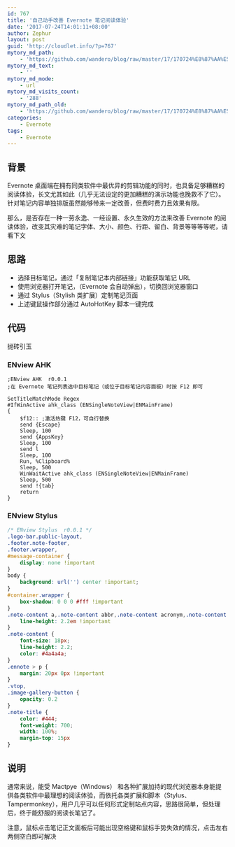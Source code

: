 ```yaml
---
id: 767
title: '自己动手改善 Evernote 笔记阅读体验'
date: '2017-07-24T14:01:11+08:00'
author: Zephur
layout: post
guid: 'http://cloudlet.info/?p=767'
mytory_md_path:
    - 'https://github.com/wandero/blog/raw/master/17/170724%E8%87%AA%E5%B7%B1%E5%8A%A8%E6%89%8B%E6%94%B9%E5%96%84%20Evernote%20%E7%AC%94%E8%AE%B0%E9%98%85%E8%AF%BB%E4%BD%93%E9%AA%8C.md'
mytory_md_text:
    - ''
mytory_md_mode:
    - url
mytory_md_visits_count:
    - '288'
mytory_md_path_old:
    - 'https://github.com/wandero/blog/raw/master/17/170724%E8%87%AA%E5%B7%B1%E5%8A%A8%E6%89%8B%E6%94%B9%E5%96%84%20Evernote%20%E7%AC%94%E8%AE%B0%E9%98%85%E8%AF%BB%E4%BD%93%E9%AA%8C.md'
categories:
    - Evernote
tags:
    - Evernote
---
```


## 背景

Evernote 桌面端在拥有同类软件中最优异的剪辑功能的同时，也具备足够糟糕的阅读体验，长文尤其如此（几乎无法设定的更加糟糕的演示功能也挽救不了它）。针对笔记内容单独排版虽然能够带来一定改善，但费时费力且效果有限。

那么，是否存在一种一劳永逸、一经设置、永久生效的方法来改善 Evernote 的阅读体验，改变其灾难的笔记字体、大小、颜色、行距、留白、背景等等等等呢，请看下文

<!-- more -->

## 思路

- 选择目标笔记，通过「复制笔记本内部链接」功能获取笔记 URL
- 使用浏览器打开笔记，（Evernote 会自动弹出），切换回浏览器窗口
- 通过 Stylus（Stylish 类扩展）定制笔记页面
- 上述键鼠操作部分通过 AutoHotKey 脚本一键完成

## 代码

抛砖引玉

### ENview AHK

```ahk
;ENview AHK  r0.0.1
;在 Evernote 笔记列表选中目标笔记（或位于目标笔记内容面板）时按 F12 即可

SetTitleMatchMode Regex
#IfWinActive ahk_class (ENSingleNoteView|ENMainFrame)
{
    $f12:: ;激活热键 F12，可自行替换
    send {Escape}
    Sleep, 100
    send {AppsKey}
    Sleep, 100
    send l
    Sleep, 100
    Run, %Clipboard%
    Sleep, 500
    WinWaitActive ahk_class (ENSingleNoteView|ENMainFrame)
    Sleep, 500
    send !{tab}
    return
}
```

### ENview Stylus

```css
/* ENview Stylus  r0.0.1 */
.logo-bar.public-layout,
.footer.note-footer,
.footer.wrapper,
#message-container {
    display: none !important
}
body {
    background: url('') center !important;
}
#container.wrapper {
    box-shadow: 0 0 0 #fff !important
}
.note-content a,.note-content abbr,.note-content acronym,.note-content address,.note-content area,.note-content b,.note-content bdo,.note-content big,.note-content blockquote,.note-content caption,.note-content center,.note-content cite,.note-content code,.note-content col,.note-content colgroup,.note-content dd,.note-content del,.note-content dfn,.note-content div,.note-content dl,.note-content dt,.note-content em,.note-content font,.note-content h3,.note-content h4,.note-content h5,.note-content h6,.note-content hr,.note-content i,.note-content ins,.note-content kbd,.note-content li,.note-content map,.note-content ol,.note-content p,.note-content pre,.note-content q,.note-content s,.note-content samp,.note-content small,.note-content span,.note-content strike,.note-content strong,.note-content sub,.note-content sup,.note-content table,.note-content tbody,.note-content td,.note-content tfoot,.note-content th,.note-content thead,.note-content tr,.note-content tt,.note-content u,.note-content ul {
    line-height: 2.2em !important
}
.note-content {
    font-size: 18px;
    line-height: 2.2;
    color: #4a4a4a;
}
.ennote > p {
    margin: 20px 0px !important
}
.vtop,
.image-gallery-button {
    opacity: 0.2
}
.note-title {
    color: #444;
    font-weight: 700;
    width: 100%;
    margin-top: 15px
}
```

## 说明

通常来说，能受 Mactpye（Windows） 和各种扩展加持的现代浏览器本身能提供各类软件中最理想的阅读体验，而依托各类扩展和脚本（Stylus、Tampermonkey），用户几乎可以任何形式定制站点内容，思路很简单，但处理后，终于能舒服的阅读长笔记了。

注意，鼠标点击笔记正文面板后可能出现空格键和鼠标手势失效的情况，点击左右两侧空白即可解决